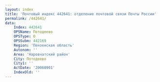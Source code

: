 ```yaml
---
layout: index
title: 'Почтовый индекс 442641: отделение почтовой связи Почты России'
permalink: /442641/
data:
    Index: 442641
    OPSName: Потодеево
    OPSType: О
    OPSSubm: 442169
    Region: 'Пензенская область'
    Autonom: ''
    Area: 'Наровчатский район'
    City: Потодеево
    City1: ''
    ActDate: '20060901'
    IndexOld: ''
---
```

